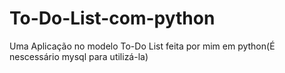 # To-Do-List-com-python
Uma Aplicação no modelo To-Do List feita por mim em python(É nescessário mysql para utilizá-la)
